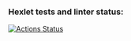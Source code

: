 ### Hexlet tests and linter status:
[![Actions Status](https://github.com/542993/frontend-project-lvl2/workflows/hexlet-check/badge.svg)](https://github.com/542993/frontend-project-lvl2/actions)
